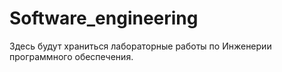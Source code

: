 # Software_engineering
Здесь будут храниться лабораторные работы по Инженерии программного обеспечения.
